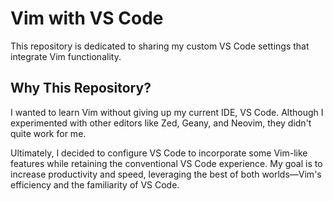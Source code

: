 # Vim with VS Code

This repository is dedicated to sharing my custom VS Code settings that integrate Vim functionality.

## Why This Repository?

I wanted to learn Vim without giving up my current IDE, VS Code. Although I experimented with other editors like Zed, Geany, and Neovim, they didn't quite work for me.

Ultimately, I decided to configure VS Code to incorporate some Vim-like features while retaining the conventional VS Code experience. My goal is to increase productivity and speed, leveraging the best of both worlds—Vim's efficiency and the familiarity of VS Code.
